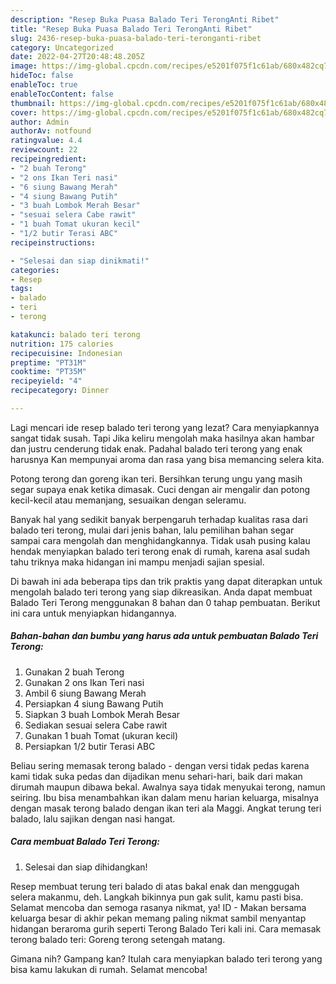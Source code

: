 ```yaml
---
description: "Resep Buka Puasa Balado Teri TerongAnti Ribet"
title: "Resep Buka Puasa Balado Teri TerongAnti Ribet"
slug: 2436-resep-buka-puasa-balado-teri-teronganti-ribet
category: Uncategorized
date: 2022-04-27T20:48:48.205Z
image: https://img-global.cpcdn.com/recipes/e5201f075f1c61ab/680x482cq70/balado-teri-terong-foto-resep-utama.jpg
hideToc: false
enableToc: true
enableTocContent: false
thumbnail: https://img-global.cpcdn.com/recipes/e5201f075f1c61ab/680x482cq70/balado-teri-terong-foto-resep-utama.jpg
cover: https://img-global.cpcdn.com/recipes/e5201f075f1c61ab/680x482cq70/balado-teri-terong-foto-resep-utama.jpg
author: Admin
authorAv: notfound
ratingvalue: 4.4
reviewcount: 22
recipeingredient:
- "2 buah Terong"
- "2 ons Ikan Teri nasi"
- "6 siung Bawang Merah"
- "4 siung Bawang Putih"
- "3 buah Lombok Merah Besar"
- "sesuai selera Cabe rawit"
- "1 buah Tomat ukuran kecil"
- "1/2 butir Terasi ABC"
recipeinstructions:

- "Selesai dan siap dinikmati!"
categories:
- Resep
tags:
- balado
- teri
- terong

katakunci: balado teri terong 
nutrition: 175 calories
recipecuisine: Indonesian
preptime: "PT31M"
cooktime: "PT35M"
recipeyield: "4"
recipecategory: Dinner

---
```



Lagi mencari ide resep balado teri terong yang lezat? Cara menyiapkannya sangat tidak susah. Tapi Jika keliru mengolah maka hasilnya akan hambar dan justru cenderung tidak enak. Padahal balado teri terong yang enak harusnya Kan mempunyai aroma dan rasa yang bisa memancing selera kita.


Potong terong dan goreng ikan teri. Bersihkan terung ungu yang masih segar supaya enak ketika dimasak. Cuci dengan air mengalir dan potong kecil-kecil atau memanjang, sesuaikan dengan seleramu.

Banyak hal yang sedikit banyak berpengaruh terhadap kualitas rasa dari balado teri terong, mulai dari jenis bahan, lalu pemilihan bahan segar sampai cara mengolah dan menghidangkannya. Tidak usah pusing kalau hendak menyiapkan balado teri terong enak di rumah, karena asal sudah tahu triknya maka hidangan ini mampu menjadi sajian spesial.


Di bawah ini ada beberapa tips dan trik praktis yang dapat diterapkan untuk mengolah balado teri terong yang siap dikreasikan. Anda dapat membuat Balado Teri Terong menggunakan 8 bahan dan 0 tahap pembuatan. Berikut ini cara untuk menyiapkan hidangannya.

<!--inarticleads1-->

##### Bahan-bahan dan bumbu yang harus ada untuk pembuatan Balado Teri Terong:

1. Gunakan 2 buah Terong
1. Gunakan 2 ons Ikan Teri nasi
1. Ambil 6 siung Bawang Merah
1. Persiapkan 4 siung Bawang Putih
1. Siapkan 3 buah Lombok Merah Besar
1. Sediakan sesuai selera Cabe rawit
1. Gunakan 1 buah Tomat (ukuran kecil)
1. Persiapkan 1/2 butir Terasi ABC


Beliau sering memasak terong balado - dengan versi tidak pedas karena kami tidak suka pedas dan dijadikan menu sehari-hari, baik dari makan dirumah maupun dibawa bekal. Awalnya saya tidak menyukai terong, namun seiring. Ibu bisa menambahkan ikan dalam menu harian keluarga, misalnya dengan masak terong balado dengan ikan teri ala Maggi. Angkat terung teri balado, lalu sajikan dengan nasi hangat. 

<!--inarticleads2-->

##### Cara membuat Balado Teri Terong:


1. Selesai dan siap dihidangkan!

Resep membuat terung teri balado di atas bakal enak dan menggugah selera makanmu, deh. Langkah bikinnya pun gak sulit, kamu pasti bisa. Selamat mencoba dan semoga rasanya nikmat, ya! ID - Makan bersama keluarga besar di akhir pekan memang paling nikmat sambil menyantap hidangan beraroma gurih seperti Terong Balado Teri kali ini. Cara memasak terong balado teri: Goreng terong setengah matang. 

Gimana nih? Gampang kan? Itulah cara menyiapkan balado teri terong yang bisa kamu lakukan di rumah. Selamat mencoba!
